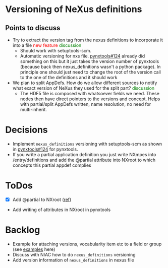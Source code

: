 
# Versioning of NeXus definitions

## Points to discuss
- Try to extract the version tag from the nexus definitions to incorporate it into a file <span style="color:red">new feature</span> <span style="color:green">discussion</span>
    - Should work with setuptools-scm.
    - Automatic versioning for nxs file. [pynxtools#124](https://github.com/FAIRmat-NFDI/pynxtools/pull/124) already did something on this but it just takes the version number of pynxtools (because back then nexus_definitions wasn't a python package). In principle one should just need to change the root of the version call to the one of the definitions and  it should work
- 	We plan to split AppDefs. How do we allow different sources to notify what exact version of NeXus they used for the split part? <span style="color:green">discussion</span>
    - The HDF5 file is composed with whatsoever fields we need. These nodes then have direct pointers to the versions and concept. Helps with partial/split AppDefs written, name resolution, no need for multi-inherit.	


# Decisions
- Implement `nexus_definitions` versioning with setuptools-scm as shown in [pynxtools#124](https://github.com/FAIRmat-NFDI/pynxtools/pull/124) for pynxtools.
- If you write a partial application definition you just write NXmpes into /entry/definitions and add the @partial attribute into NXroot to which concepts this partial appdef complies

# ToDos
- [X] Add @partial to NXroot ([ref](https://github.com/FAIRmat-NFDI/nexus_definitions/pull/52/commits/cc3b9a6712eddf531c1d38b7b35ea0d69f8d2272))
- Add writing of attributes in NXroot in pynxtools

# Backlog
- Example for attaching versions, vocabularity item etc to a field or group (see [examples](2023-10-10_nexus_concepts.md) here)
- Discuss with NIAC how to do `nexus_definitions` versioning
- Add version information of `nexus_definitions` in nexus file